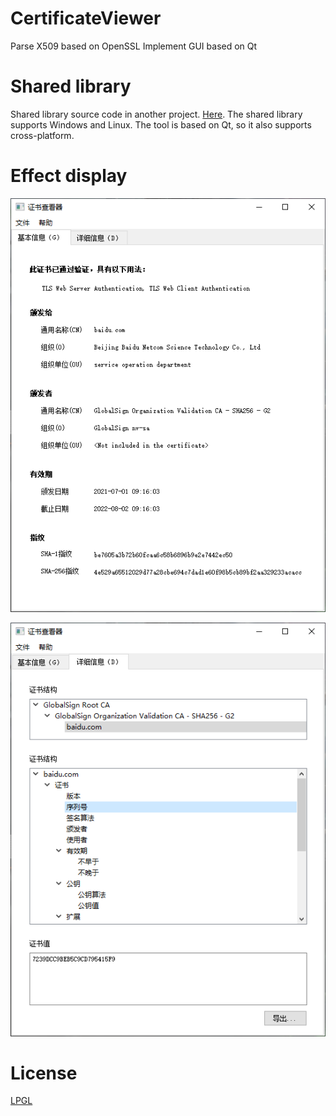 # CertificateViewer
Parse X509 based on OpenSSL 
Implement GUI based on Qt

# Shared library
Shared library source code in another project. [Here](https://github.com/a137748099/ParseX509-OpenSSL).
The shared library supports Windows and Linux. The tool is based on Qt, so it also supports cross-platform.

# Effect display
![General Information](https://github.com/a137748099/CertificateViewer/blob/master/image/effect-1.png)

![Detail Information](https://github.com/a137748099/CertificateViewer/blob/master/image/effect-2.png)

# License
[LPGL](https://github.com/a137748099/CertificateViewer/blob/master/LICENSE)
